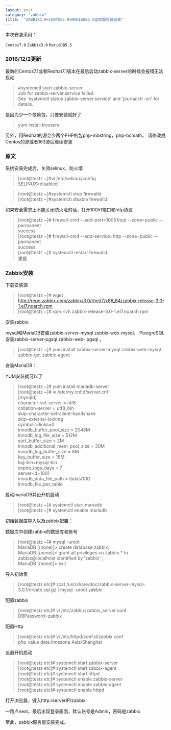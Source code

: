 ```yaml
---
layout: post
category: "zabbix"
title:  "ZABBIX3.0+CENTOS7.0+MARIADB5.5监视服务器安装"
---
```


本次安装采用：

`Centos7.0`
`Zabbix3.0`
`MariaDB5.5`

### 2016/12/2更新

最新的Centos7.1或者Redhat7.1版本在最后启动zabbix-server的时候会报错无法启动

> \#systemctl start zabbix-server  
Job for zabbix-server.service failed.  
See 'systemctl status zabbix-server.service' and 'journalctl -xn' for details.

是因为少一个依赖包，只要安装就好了  
>yum install trousers

<!-- more -->

另外，用Redhat的源会少两个PHP的包php-mbstring，php-bcmath，
请修改成Centos的源或者163源后继续安装

### 原文
系统安装完成后，关闭selinux，防火墙

>[root@testz ~]#vi /etc/selinux/config  
SELINUX=disabled
 
>[root@testz ~]#systemctl stop firewalld  
>[root@testz ~]#systemctl disable firewalld
 
如果安全需求上不能关闭防火墙的话，打开10051端口和http协议

>[root@testz ~]# firewall-cmd --add-port=10051/tcp --zone=public --permanent  
>success  
>[root@testz ~]# firewall-cmd --add-service=http --zone=public --permanent  
>success  
>[root@testz ~]# systemctl restart firewalld  
>重启

### Zabbix安装

下载安装源

>[root@testz ~]# wget http://repo.zabbix.com/zabbix/3.0/rhel/7/x86_64/zabbix-release-3.0-1.el7.noarch.rpm  
>[root@testz ~]# rpm -ivh zabbix-release-3.0-1.el7.noarch.rpm  

安装zabbix:

mysql和MariaDB安装zabbix-server-mysql zabbix-web-mysql，
PostgreSQL安装zabbix-server-pgsql zabbix-web- pgsql 。

>[root@testz ~]# yum install zabbix-server-mysql zabbix-web-mysql zabbix-get zabbix-agent
 
安装MariaDB：

YUM安装就可以了

>[root@testz ~]# yum install mariadb-server  
[root@testz ~]# vi /etc/my.cnf.d/server.cnf  
[mysqld]  
character-set-server = utf8  
collation-server = utf8_bin  
skip-character-set-client-handshake  
skip-external-locking  
symbolic-links=0  
innodb_buffer_pool_size = 2048M  
innodb_log_file_size = 512M  
sort_buffer_size = 2M  
innodb_additional_mem_pool_size = 30M  
innodb_log_buffer_size = 8M  
key_buffer_size = 16M  
log-bin=mysql-bin  
expire_logs_days = 7  
server-id=1001  
innodb_data_file_path = ibdata1:1G  
innodb_file_per_table  

启动mariaDB并设开机启动

>[root@testz ~]# systemctl start mariadb  
[root@testz ~]# systemctl enable mariadb

初始数据库导入以及zabbix配置：

数据库中创建zabbix的数据库和账号

>[root@testz ~]# mysql -uroot  
MariaDB [(none)]> create database zabbix;  
MariaDB [(none)]> grant all privileges on zabbix.* to zabbix@localhost identified by 'zabbix' ;  
MariaDB [(none)]> exit
 

导入初始表

>[root@testz etc]# zcat /usr/share/doc/zabbix-server-mysql-3.0.1/create.sql.gz | mysql -uroot zabbix
 
配置zabbix

>[root@testz etc]# vi /etc/zabbix/zabbix_server.conf  
DBPassword=zabbix

配置Http

>[root@testz etc]# vi /etc/httpd/conf.d/zabbix.conf  
php_value date.timezone Asia/Shanghai
 
设置开机启动

>[root@testz etc]# systemctl start zabbix-server  
[root@testz etc]# systemctl start zabbix-agent  
[root@testz etc]# systemctl start httpd  
[root@testz etc]# systemctl enable zabbix-server  
[root@testz etc]# systemctl enable zabbix-agent  
[root@testz etc]# systemctl enable httpd  

打开浏览器，键入http:/serverIP/zabbix

一路点next，最后出现登录画面，默认账号是Admin，密码是zabbix

至此，zabbix服务器安装完成。
